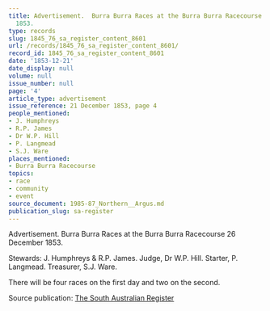```yaml
---
title: Advertisement.  Burra Burra Races at the Burra Burra Racecourse 26 December
  1853.
type: records
slug: 1845_76_sa_register_content_8601
url: /records/1845_76_sa_register_content_8601/
record_id: 1845_76_sa_register_content_8601
date: '1853-12-21'
date_display: null
volume: null
issue_number: null
page: '4'
article_type: advertisement
issue_reference: 21 December 1853, page 4
people_mentioned:
- J. Humphreys
- R.P. James
- Dr W.P. Hill
- P. Langmead
- S.J. Ware
places_mentioned:
- Burra Burra Racecourse
topics:
- race
- community
- event
source_document: 1985-87_Northern__Argus.md
publication_slug: sa-register
---
```


Advertisement.  Burra Burra Races at the Burra Burra Racecourse 26 December 1853.

Stewards: J. Humphreys & R.P. James.  Judge, Dr W.P. Hill.  Starter, P. Langmead.  Treasurer, S.J. Ware.

There will be four races on the first day and two on the second.

Source publication: [The South Australian Register](/publications/sa-register/)
